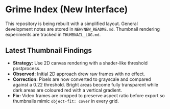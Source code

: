 # Grime Index (New Interface)

This repository is being rebuilt with a simplified layout.
General development notes are stored in `NEW/NEW_README.md`.
Thumbnail rendering experiments are tracked in `THUMBNAIL_LOG.md`.

## Latest Thumbnail Findings

- **Strategy:** Use 2D canvas rendering with a shader-like threshold postprocess.
- **Observed:** Initial 2D approach drew raw frames with no effect.
- **Correction:** Pixels are now converted to grayscale and compared against a 0.22 threshold. Bright areas become fully transparent while dark areas are coloured red with a vertical gradient.
- **Fix:** Video frames are cropped to preserve aspect ratio before export so thumbnails mimic `object-fit: cover` in every grid.
